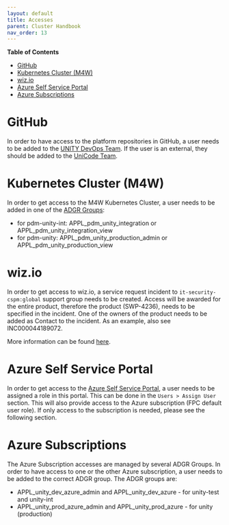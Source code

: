 ```yaml
---
layout: default
title: Accesses
parent: Cluster Handbook
nav_order: 13
---
```


**Table of Contents**

<!-- START doctoc generated TOC please keep comment here to allow auto update -->
<!-- DON'T EDIT THIS SECTION, INSTEAD RE-RUN doctoc TO UPDATE -->

- [GitHub](#github)
- [Kubernetes Cluster (M4W)](#kubernetes-cluster-m4w)
- [wiz.io](#wizio)
- [Azure Self Service Portal](#azure-self-service-portal)
- [Azure Subscriptions](#azure-subscriptions)

<!-- END doctoc generated TOC please keep comment here to allow auto update -->

# GitHub

In order to have access to the platform repositories in GitHub, a user needs to be added to the
[UNITY DevOps Team](https://atc-github.azure.cloud.bmw/orgs/UNITY/teams/unity-devops). If the user is an external, they
should be added to the [UniCode Team](https://atc-github.azure.cloud.bmw/orgs/UNITY/teams/unicode).

# Kubernetes Cluster (M4W)

In order to get access to the M4W Kubernetes Cluster, a user needs to be added in one of the
[ADGR Groups](https://adgr-prod.bmwgroup.net/adgr/groups.jsf):
- for pdm-unity-int: APPL_pdm_unity_integration or APPL_pdm_unity_integration_view
- for pdm-unity: APPL_pdm_unity_production_admin or APPL_pdm_unity_production_view

# wiz.io

In order to get access to wiz.io, a service request incident to `it-security-cspm:global` support group needs to be
created. Access will be awarded for the entire product, therefore the product (SWP-4236), needs to be specified in the incident.
One of the owners of the product needs to be added as Contact to the incident. As an example, also see INC000044189072.

More information can be found [here](https://atc.bmwgroup.net/confluence/x/BqMMvw).

# Azure Self Service Portal

In order to get access to the [Azure Self Service Portal](https://manage.azure.bmw.cloud/), a user needs to be assigned
a role in this portal. This can be done in the `Users > Assign User` section. This will also provide access to the
Azure subscription (FPC default user role). If only access to the subscription is needed, please see the following section.

# Azure Subscriptions

The Azure Subscription accesses are managed by several ADGR Groups. In order to have access to one or the other Azure
subscription, a user needs to be added to the correct ADGR group. The ADGR groups are:
- APPL_unity_dev_azure_admin and APPL_unity_dev_azure - for unity-test and unity-int
- APPL_unity_prod_azure_admin and APPL_unity_prod_azure - for unity (production)

